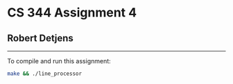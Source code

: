 # CS 344 Assignment 4

## Robert Detjens

---

To compile and run this assignment:

```bash
make && ./line_processor
```
